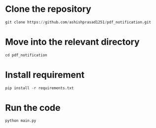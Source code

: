 # Clone the repository
```Python
git clone https://github.com/ashishprasad1251/pdf_notification.git
```

# Move into the relevant directory
```Python
cd pdf_notification
```

# Install requirement
```Python
pip install -r requirements.txt
```

# Run the code 
```Python
python main.py
```

